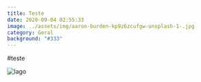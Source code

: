 ```yaml
---
title: Teste
date: 2020-09-04 02:55:33
image: ../assets/img/aaron-burden-kp9z6zcufgw-unsplash-1-.jpg
category: Geral
background: "#333"
---
```

\#teste

![lago](../assets/img/lake.jpg)